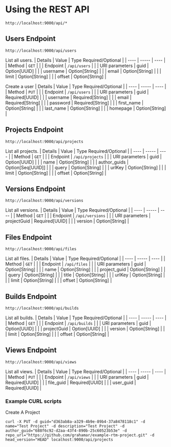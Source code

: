 # Using the REST API

```
http://localhost:9000/api/*
```

## Users Endpoint

```
http://localhost:9000/api/users
```

List all users.
| Details  |  Value | Type Required/Optional  |
| ---- | ----- | ---- |
| Method | `GET` |  |
| Endpoint | `/api/users` |  |
| URI parameters | guid | Option[UUID] |
| | username | Option[String] |
| | email | Option[String] |
| | limit | Option[String] |
| | offset | Option[String] |


Create a user
| Details  |  Value | Type Required/Optional  |
| ---- | ----- | ---- |
| Method | `PUT` |  |
| Endpoint | `/api/users` |  |
| URI parameters | guid | Required[UUID] |
| | username | Required[String] |
| | email | Required[String] |
| | password | Required[String] |
| | first_name | Option[String] |
| | last_name | Option[String] |
| | homepage | Option[String] |

## Projects Endpoint

```
http://localhost:9000/api/projects
```

List all projects.
| Details  |  Value | Type Required/Optional  |
| ---- | ----- | ---- |
| Method | `GET` |  |
| Endpoint | `/api/projects` |  |
| URI parameters | guid | Option[UUID] |
| | name | Option[String] |
| | author_guids | Option[Seq[UUID]] |
| | query | Option[String] |
| | urlKey | Option[String] |
| | limit | Option[String] |
| | offset | Option[String] |

## Versions Endpoint

```
http://localhost:9000/api/versions
```

List all versions.
| Details  |  Value | Type Required/Optional  |
| ---- | ----- | ---- |
| Method | `GET` |  |
| Endpoint | `/api/versions` |  |
| URI parameters | projectGuid | Required[UUID] |
| | version | Option[String] |

## Files Endpoint

```
http://localhost:9000/api/files
```

List all files.
| Details  |  Value | Type Required/Optional  |
| ---- | ----- | ---- |
| Method | `GET` |  |
| Endpoint | `/api/files` |  |
| URI parameters | guid | Option[String] |
| | name | Option[String] |
| | project_guid | Option[String] |
| | query | Option[String] |
| | title | Option[String] |
| | urlKey | Option[String] |
| | limit | Option[String] |
| | offset | Option[String] |

## Builds Endpoint

```
http://localhost:9000/api/builds
```

List all builds.
| Details  |  Value | Type Required/Optional  |
| ---- | ----- | ---- |
| Method | `GET` |  |
| Endpoint | `/api/builds` |  |
| URI parameters | guid | Option[UUID] |
| | projectGuid | Option[UUID] |
| | version | Option[String] |
| | limit | Option[String] |
| | offset | Option[String] |

## Views Endpoint

```
http://localhost:9000/api/views
```

List all views.
| Details  |  Value | Type Required/Optional  |
| ---- | ----- | ---- |
| Method | `PUT` |  |
| Endpoint | `/api/views` |  |
| URI parameters | guid | Required[UUID] |
| | file_guid | Required[UUID] |
| | user_guid | Required[UUID] |


### Example CURL scripts

Create A Project
```
curl -X PUT -d guid="d363ab8a-a329-4b9e-89b4-37a8478118c1" -d name="Test Project" -d description="Test Project" -d author_guid="688f6c92-d2aa-43f4-890b-25c60523b53e" -d repo_url="https://github.com/grahamar/example-rtm-project.git" -d head_version="HEAD" localhost:9000/api/projects
```
